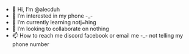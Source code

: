 - 👋 Hi, I’m @alecduh
- 👀 I’m interested in my phone -_-
- 🌱 I’m currently learning notj=hing
- 💞️ I’m looking to collaborate on nothing
- 📫 How to reach me discord facebook or email me -_- not telling my phone number

<!---
alecduh/alecduh is a ✨ special ✨ repository because its `README.md` (this file) appears on your GitHub profile.
You can click the Preview link to take a look at your changes.
--->
